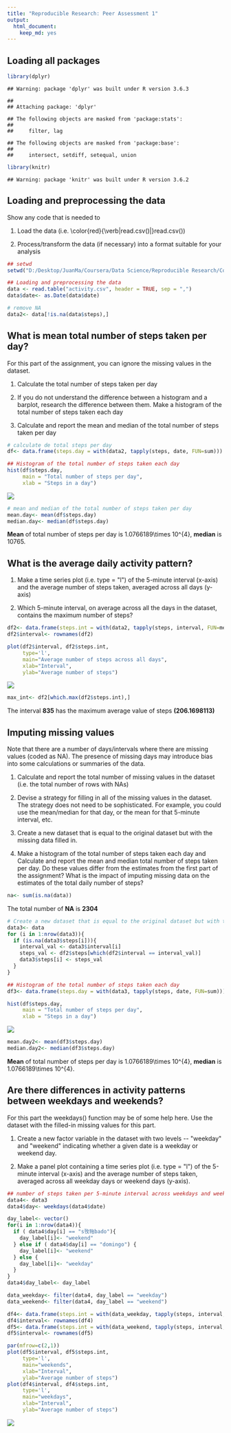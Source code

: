```yaml
---
title: "Reproducible Research: Peer Assessment 1"
output: 
  html_document: 
    keep_md: yes
---
```


## Loading all packages


```r
library(dplyr)
```

```
## Warning: package 'dplyr' was built under R version 3.6.3
```

```
## 
## Attaching package: 'dplyr'
```

```
## The following objects are masked from 'package:stats':
## 
##     filter, lag
```

```
## The following objects are masked from 'package:base':
## 
##     intersect, setdiff, setequal, union
```

```r
library(knitr)
```

```
## Warning: package 'knitr' was built under R version 3.6.2
```

## Loading and preprocessing the data

Show any code that is needed to

1. Load the data (i.e. \color{red}{\verb|read.csv()|}read.csv())

2. Process/transform the data (if necessary) into a format suitable for your analysis


```r
## setwd
setwd("D:/Desktop/JuanMa/Coursera/Data Science/Reproducible Research/Course Project 1")

## Loading and preprocessing the data
data <- read.table("activity.csv", header = TRUE, sep = ",")
data$date<- as.Date(data$date)

# remove NA
data2<- data[!is.na(data$steps),]
```

## What is mean total number of steps taken per day?
For this part of the assignment, you can ignore the missing values in the dataset.

1. Calculate the total number of steps taken per day

2. If you do not understand the difference between a histogram and a barplot, research the difference between them. Make a histogram of the total number of steps taken each day

3. Calculate and report the mean and median of the total number of steps taken per day


```r
# calculate de total steps per day
df<- data.frame(steps.day = with(data2, tapply(steps, date, FUN=sum)))
```


```r
## Histogram of the total number of steps taken each day
hist(df$steps.day, 
     main = "Total number of steps per day", 
     xlab = "Steps in a day")
```

![](PA1_template_files/figure-html/hist1-1.png)<!-- -->


```r
# mean and median of the total number of steps taken per day
mean.day<- mean(df$steps.day)
median.day<- median(df$steps.day)
```

**Mean** of total number of steps per day is 1.0766189\times 10^{4}, **median** is 10765.

## What is the average daily activity pattern?

1. Make a time series plot (i.e. type = "l") of the 5-minute interval (x-axis) and the average number of steps taken, averaged across all days (y-axis)

2. Which 5-minute interval, on average across all the days in the dataset, contains the maximum number of steps?


```r
df2<- data.frame(steps.int = with(data2, tapply(steps, interval, FUN=mean)))
df2$interval<- rownames(df2)
```


```r
plot(df2$interval, df2$steps.int, 
     type='l', 
     main="Average number of steps across all days", 
     xlab="Interval", 
     ylab="Average number of steps")
```

![](PA1_template_files/figure-html/plot1-1.png)<!-- -->


```r
max_int<- df2[which.max(df2$steps.int),]
```

The interval  **835** has the maximum average value of steps **(206.1698113)**

## Imputing missing values

Note that there are a number of days/intervals where there are missing values (coded as NA). The presence of missing days may introduce bias into some calculations or summaries of the data.

1. Calculate and report the total number of missing values in the dataset (i.e. the total number of rows with NAs)

2. Devise a strategy for filling in all of the missing values in the dataset. The strategy does not need to be sophisticated. For example, you could use the mean/median for that day, or the mean for that 5-minute interval, etc.

3. Create a new dataset that is equal to the original dataset but with the missing data filled in.

4. Make a histogram of the total number of steps taken each day and Calculate and report the mean and median total number of steps taken per day. Do these values differ from the estimates from the first part of the assignment? What is the impact of imputing missing data on the estimates of the total daily number of steps?


```r
na<- sum(is.na(data))
```

The total number of **NA** is **2304** 


```r
# Create a new dataset that is equal to the original dataset but with the missing data filled in.
data3<- data
for (i in 1:nrow(data3)){
  if (is.na(data3$steps[i])){
    interval_val <- data3$interval[i]
    steps_val <- df2$steps[which(df2$interval == interval_val)]
    data3$steps[i] <- steps_val
  }
}

## Histogram of the total number of steps taken each day
df3<- data.frame(steps.day = with(data3, tapply(steps, date, FUN=sum)))
```


```r
hist(df$steps.day, 
     main = "Total number of steps per day", 
     xlab = "Steps in a day")
```

![](PA1_template_files/figure-html/hist2-1.png)<!-- -->


```r
mean.day2<- mean(df3$steps.day)
median.day2<- median(df3$steps.day)
```

**Mean** of total number of steps per day is 1.0766189\times 10^{4}, **median** is 1.0766189\times 10^{4}.

## Are there differences in activity patterns between weekdays and weekends?

For this part the weekdays() function may be of some help here. Use the dataset with the filled-in missing values for this part.

1. Create a new factor variable in the dataset with two levels -- "weekday" and "weekend" indicating whether a given date is a weekday or weekend day.

2. Make a panel plot containing a time series plot (i.e. type = "l") of the 5-minute interval (x-axis) and the average number of steps taken, averaged across all weekday days or weekend days (y-axis).


```r
## number of steps taken per 5-minute interval across weekdays and weekends
data4<- data3
data4$day<- weekdays(data4$date)

day_label<- vector()
for(i in 1:nrow(data4)){
  if ( data4$day[i] == "s攼㸱bado"){
    day_label[i]<- "weekend"
  } else if ( data4$day[i] == "domingo") { 
    day_label[i]<- "weekend"
  } else { 
    day_label[i]<- "weekday"
  }
}
data4$day_label<- day_label

data_weekday<- filter(data4, day_label == "weekday")
data_weekend<- filter(data4, day_label == "weekend")

df4<- data.frame(steps.int = with(data_weekday, tapply(steps, interval, FUN=mean)))
df4$interval<- rownames(df4)
df5<- data.frame(steps.int = with(data_weekend, tapply(steps, interval, FUN=mean)))
df5$interval<- rownames(df5)
```


```r
par(mfrow=c(2,1))
plot(df5$interval, df5$steps.int, 
     type='l', 
     main="weekends", 
     xlab="Interval", 
     ylab="Average number of steps")
plot(df4$interval, df4$steps.int, 
     type='l', 
     main="weekdays", 
     xlab="Interval", 
     ylab="Average number of steps")
```

![](PA1_template_files/figure-html/plot2-1.png)<!-- -->
